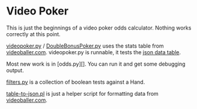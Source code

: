 Video Poker
===========

This is just the beginnings of a video poker odds calculator. Nothing works
correctly at this point.

[videopoker.py][] / [DoubleBonusPoker.py][] uses the stats table from
[videoballer.com][]. videopoker.py is runnable, it tests the [json
data table][/data].

Most new work is in [odds.py][]. You can run it and get some debugging output. 

[filters.py][] is a collection of boolean tests against a Hand.

[table-to-json.pl][] is just a helper script for formatting
data from [videoballer.com][].


[videoballer.com]:	http://www.videopokerballer.com/strategy/double-bonus/
[filters.py]:		https://github.com/fprefect/videopoker/tree/master/filters.py
[videopoker.py]:	https://github.com/fprefect/videopoker/tree/master/videopoker.py
[DoubleBonusPoker.py]:	https://github.com/fprefect/videopoker/tree/master/DoubleBonusPoker.py
[/data]:		https://github.com/fprefect/videopoker/tree/master/data/
[table-to-json.pl]:	https://github.com/fprefect/videopoker/tree/master/table-to-json.pl
